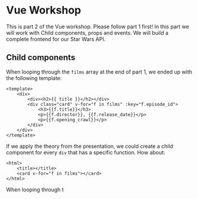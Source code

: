# Vue Workshop

This is part 2 of the Vue workshop. Please follow part 1 first! In this part we will work with Child components, props and events. We will build a complete frontend for our Star Wars API.

## Child components

When looping through the `films` array at the end of part 1, we ended up with the following template:
```
<template>
    <div>
        <div><h2>{{ title }}</h2></div>
        <div class="card" v-for="f in films" :key="f.episode_id">
            <h3>{{f.title}}</h3>
            <p>{{f.director}}, {{f.release_date}}</p>
            <p>{{f.opening_crawl}}</p>
        </div>
    </div>
</template>
```
If we apply the theory from the presentation, we could create a child component for every `div` that has a specific function. How about:
```
<html>
    <title></title>
    <card v-for="f in films"></card>
</html>
```

When looping through t